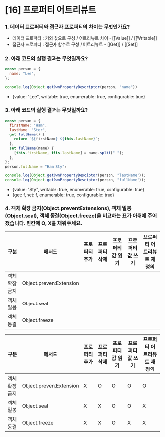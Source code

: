# [16] 프로퍼티 어트리뷰트

### 1. 데이터 프로퍼티와 접근자 프로퍼티의 차이는 무엇인가요?

- 데이터 프로퍼티 : 키와 값으로 구성 / 어트리뷰트 차이 - [[Value]] / [[Writable]]
- 접근자 프로퍼티 : 접근자 함수로 구성 / 어트리뷰트 - [[Get]] / [[Set]]

### 2. 아래 코드의 실행 결과는 무엇일까요?

```js
const person = {
  name: "Lee",
};

console.log(Object.getOwnPropertyDescriptor(person, "name"));
```

- {value: "Lee", writable: true, enumerable: true, configurable: true}

### 3. 아래 코드의 실행 결과는 무엇일까요?

```js
const person = {
  firstName: "Ham",
  lastName: "Ster",
  get fullName() {
    return `${firstName} ${this.lastName}`;
  },
  set fullName(name) {
    [this.firstName, this.lastName] = name.split(" ");
  },
};
person.fullName = "Ham Sty";

console.log(Object.getOwnPropertyDesciptor(person, "lastName"));
console.log(Object.getOwnPropertyDesciptor(person, "fullName"));
```

- {value: "Sty", writable: true, enumerable: true, configurable: true}
- {get: f, set: f, enumerable: true, configurable: true}

### 4. 객체 확장 금지(Object.preventExtensions), 객체 밀봉(Object.seal), 객체 동결(Object.freeze)을 비교하는 표가 아래에 주어졌습니다. 빈칸에 O, X를 채워주세요.

| 구분           | 메서드                  | 프로퍼티 추가 | 프로퍼티 삭제 | 프로퍼티 값 읽기 | 프로퍼티 값 쓰기 | 프로퍼티 어트리뷰트 재정의 |
| -------------- | ----------------------- | ------------- | ------------- | ---------------- | ---------------- | -------------------------- |
| 객체 확장 금지 | Object.preventExtension |               |               |                  |                  |                            |
| 객체 밀봉      | Object.seal             |               |               |                  |                  |                            |
| 객체 동결      | Object.freeze           |               |               |                  |                  |                            |

| 구분           | 메서드                  | 프로퍼티 추가 | 프로퍼티 삭제 | 프로퍼티 값 읽기 | 프로퍼티 값 쓰기 | 프로퍼티 어트리뷰트 재정의 |
| -------------- | ----------------------- | ------------- | ------------- | ---------------- | ---------------- | -------------------------- |
| 객체 확장 금지 | Object.preventExtension | X             | O             | O                | O                | O                          |
| 객체 밀봉      | Object.seal             | X             | X             | O                | O                | X                          |
| 객체 동결      | Object.freeze           | X             | X             | O                | X                | X                          |
